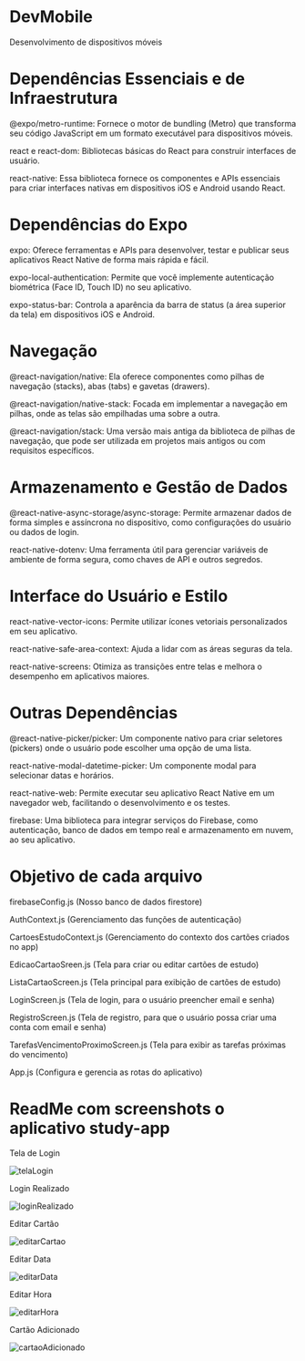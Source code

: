 # DevMobile

Desenvolvimento de dispositivos móveis

# Dependências Essenciais e de Infraestrutura

@expo/metro-runtime: Fornece o motor de bundling (Metro) que transforma seu código JavaScript em um formato executável para dispositivos móveis.

react e react-dom: Bibliotecas básicas do React para construir interfaces de usuário.

react-native: Essa biblioteca fornece os componentes e APIs essenciais para criar interfaces nativas em dispositivos iOS e Android usando React.

# Dependências do Expo

expo: Oferece ferramentas e APIs para desenvolver, testar e publicar seus aplicativos React Native de forma mais rápida e fácil.

expo-local-authentication: Permite que você implemente autenticação biométrica (Face ID, Touch ID) no seu aplicativo.

expo-status-bar: Controla a aparência da barra de status (a área superior da tela) em dispositivos iOS e Android.

# Navegação

@react-navigation/native: Ela oferece componentes como pilhas de navegação (stacks), abas (tabs) e gavetas (drawers).

@react-navigation/native-stack: Focada em implementar a navegação em pilhas, onde as telas são empilhadas uma sobre a outra.

@react-navigation/stack: Uma versão mais antiga da biblioteca de pilhas de navegação, que pode ser utilizada em projetos mais antigos ou com requisitos específicos.

# Armazenamento e Gestão de Dados

@react-native-async-storage/async-storage: Permite armazenar dados de forma simples e assíncrona no dispositivo, como configurações do usuário ou dados de login.

react-native-dotenv: Uma ferramenta útil para gerenciar variáveis de ambiente de forma segura, como chaves de API e outros segredos.

# Interface do Usuário e Estilo

react-native-vector-icons: Permite utilizar ícones vetoriais personalizados em seu aplicativo.

react-native-safe-area-context: Ajuda a lidar com as áreas seguras da tela.

react-native-screens: Otimiza as transições entre telas e melhora o desempenho em aplicativos maiores.

# Outras Dependências

@react-native-picker/picker: Um componente nativo para criar seletores (pickers) onde o usuário pode escolher uma opção de uma lista.

react-native-modal-datetime-picker: Um componente modal para selecionar datas e horários.

react-native-web: Permite executar seu aplicativo React Native em um navegador web, facilitando o desenvolvimento e os testes.

firebase: Uma biblioteca para integrar serviços do Firebase, como autenticação, banco de dados em tempo real e armazenamento em nuvem, ao seu aplicativo.

# Objetivo de cada arquivo

firebaseConfig.js (Nosso banco de dados firestore)

AuthContext.js (Gerenciamento das funções de autenticação)

CartoesEstudoContext.js (Gerenciamento do contexto dos cartões criados no app)

EdicaoCartaoSreen.js (Tela para criar ou editar cartões de estudo)

ListaCartaoScreen.js (Tela principal para exibição de cartões de estudo)

LoginScreen.js (Tela de login, para o usuário preencher email e senha)

RegistroScreen.js (Tela de registro, para que o usuário possa criar uma conta com email e senha)

TarefasVencimentoProximoScreen.js (Tela para exibir as tarefas próximas do vencimento)

App.js (Configura e gerencia as rotas do aplicativo)

# ReadMe com screenshots o aplicativo study-app

Tela de Login

![telaLogin](https://github.com/mharteux/DevMobile/blob/main/study-app/Img-readme/01login.png)

Login Realizado

![loginRealizado](https://github.com/mharteux/DevMobile/blob/main/study-app/Img-readme/02login-realizado.png)

Editar Cartão

![editarCartao](https://github.com/mharteux/DevMobile/blob/main/study-app/Img-readme/03editar-cartao.png)

Editar Data

![editarData](https://github.com/mharteux/DevMobile/blob/main/study-app/Img-readme/04editar-data.png)

Editar Hora

![editarHora](https://github.com/mharteux/DevMobile/blob/main/study-app/Img-readme/05editar-hora.png)

Cartão Adicionado

![cartaoAdicionado](https://github.com/mharteux/DevMobile/blob/main/study-app/Img-readme/06cartao-adicionado.png)
